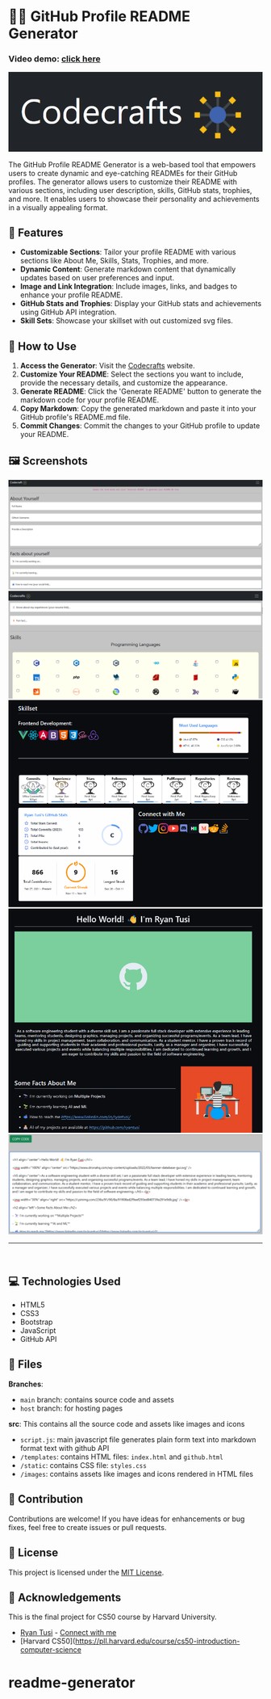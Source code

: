 
# 👨‍💻 GitHub Profile README Generator
### Video demo: [click here](https://www.youtube.com/watch?v=Io-POzQf4jc)

![Project Banner](screenshots/codecrafts.png)

The GitHub Profile README Generator is a web-based tool that empowers users to create dynamic and eye-catching READMEs for their GitHub profiles. The generator allows users to customize their README with various sections, including user description, skills, GitHub stats, trophies, and more. It enables users to showcase their personality and achievements in a visually appealing format.

## 🚀 Features

- **Customizable Sections**: Tailor your profile README with various sections like About Me, Skills, Stats, Trophies, and more.
- **Dynamic Content**: Generate markdown content that dynamically updates based on user preferences and input.
- **Image and Link Integration**: Include images, links, and badges to enhance your profile README.
- **GitHub Stats and Trophies**: Display your GitHub stats and achievements using GitHub API integration.
- **Skill Sets**: Showcase your skillset with out customized svg files.

## 📝 How to Use

1. **Access the Generator**: Visit the [Codecrafts](https://ryantusi.github.io/Github_Profile_README_Generator/) website.
2. **Customize Your README**: Select the sections you want to include, provide the necessary details, and customize the appearance.
3. **Generate README**: Click the 'Generate README' button to generate the markdown code for your profile README.
4. **Copy Markdown**: Copy the generated markdown and paste it into your GitHub profile's README.md file.
5. **Commit Changes**: Commit the changes to your GitHub profile to update your README.

## 🖼️ Screenshots

![Screenshot 1](screenshots/cc_sc1.png)
![Screenshot 2](screenshots/cc_sc2.png)
![Screenshot 3](screenshots/cc_sc3.png)
![Screenshot 4](screenshots/cc_sc4.png)
![Screenshot 5](screenshots/cc_sc5.png)
<br><hr><br>

## 💻 Technologies Used

- HTML5
- CSS3
- Bootstrap
- JavaScript
- GitHub API

## 📄 Files

**Branches**: 
- `main` branch: contains source code and assets
- `host` branch: for hosting pages

**src**: This contains all the source code and assets like images and icons
- `script.js`: main javascript file generates plain form text into markdown format text with github API
- `/templates`: contains HTML files: `index.html` and `github.html`
- `/static`: contains CSS file: `styles.css`
- `/images`: contains assets like images and icons rendered in HTML files

## 🤝 Contribution

Contributions are welcome! If you have ideas for enhancements or bug fixes, feel free to create issues or pull requests.

## 📄 License

This project is licensed under the [MIT License](LICENSE).

## 🙏 Acknowledgements

This is the final project for CS50 course by Harvard University.

- [Ryan Tusi](https://github.com/ryantusi/) - [Connect with me](https://www.linkedin.com/in/ryantusi/)
- [Harvard CS50](https://pll.harvard.edu/course/cs50-introduction-computer-science
# readme-generator

